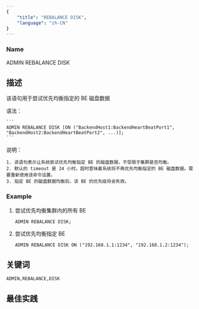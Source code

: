 ```yaml
---
{
    "title": "REBALANCE DISK",
    "language": "zh-CN"
}
---
```


<!-- 
Licensed to the Apache Software Foundation (ASF) under one
or more contributor license agreements.  See the NOTICE file
distributed with this work for additional information
regarding copyright ownership.  The ASF licenses this file
to you under the Apache License, Version 2.0 (the
"License"); you may not use this file except in compliance
with the License.  You may obtain a copy of the License at
  http://www.apache.org/licenses/LICENSE-2.0
Unless required by applicable law or agreed to in writing,
software distributed under the License is distributed on an
"AS IS" BASIS, WITHOUT WARRANTIES OR CONDITIONS OF ANY
KIND, either express or implied.  See the License for the
specific language governing permissions and limitations
under the License.
-->



### Name
ADMIN REBALANCE DISK
## 描述

该语句用于尝试优先均衡指定的 BE 磁盘数据

语法：

    ```
    ADMIN REBALANCE DISK [ON ("BackendHost1:BackendHeartBeatPort1", "BackendHost2:BackendHeartBeatPort2", ...)];
    ```

说明：

    1. 该语句表示让系统尝试优先均衡指定 BE 的磁盘数据，不受限于集群是否均衡。
    2. 默认的 timeout 是 24 小时。超时意味着系统将不再优先均衡指定的 BE 磁盘数据。需要重新使用该命令设置。
	3. 指定 BE 的磁盘数据均衡后，该 BE 的优先级将会失效。

### Example

1. 尝试优先均衡集群内的所有 BE

    ```
    ADMIN REBALANCE DISK;
    ```

2. 尝试优先均衡指定 BE

    ```
    ADMIN REBALANCE DISK ON ("192.168.1.1:1234", "192.168.1.2:1234");
    ```

## 关键词

    ADMIN,REBALANCE,DISK

## 最佳实践

